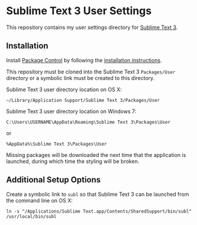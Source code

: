 # Sublime Text 3 User Settings

This repository contains my user settings directory for [Sublime Text 3](http://www.sublimetext.com/3).


## Installation

Install [Package Control](https://sublime.wbond.net/) by following the [installation instructions](https://sublime.wbond.net/installation).

This repository must be cloned into the Sublime Text 3 `Packages/User` directory or a symbolic link must be created to this directory.

Sublime Text 3 user directory location on OS X:

	~/Library/Application Support/Sublime Text 3/Packages/User

Sublime Text 3 user directory location on Windows 7:

	C:\Users\USERNAME\AppData\Roaming\Sublime Text 3\Packages\User

or

    %AppData%\Sublime Text 3\Packages\User

Missing packages will be downloaded the next time that the application is launched, during which time the styling will be broken.


## Additional Setup Options

Create a symbolic link to `subl` so that Sublime Text 3 can be launched from the command line on OS X:

    ln -s "/Applications/Sublime Text.app/Contents/SharedSupport/bin/subl" /usr/local/bin/subl
